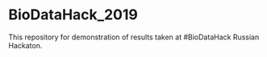 # BioDataHack_2019
This repository for demonstration of results taken at #BioDataHack Russian Hackaton.
